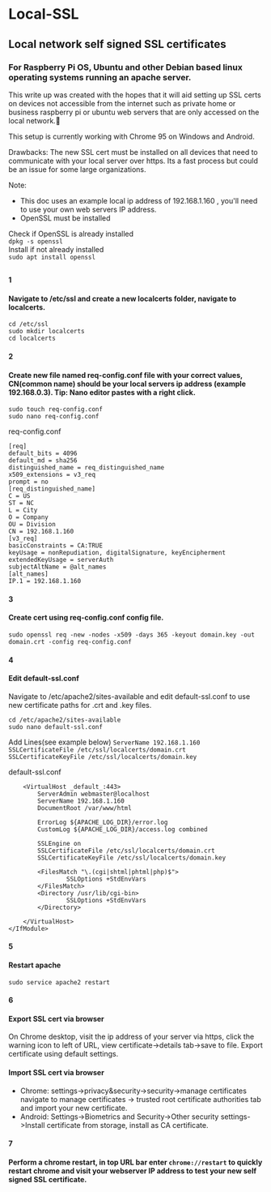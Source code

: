 # Local-SSL
## Local network self signed SSL certificates  
### For Raspberry Pi OS, Ubuntu and other Debian based linux operating systems running an apache server.  

This write up was created with the hopes that it will aid setting up SSL certs on devices not accessible from the internet such as private home or business raspberry pi or ubuntu web servers that are only accessed on the local network.:slightly_smiling_face:

This setup is currently working with Chrome 95 on Windows and Android.

Drawbacks: The new SSL cert must be installed on all devices that need to communicate with your local server over https. Its a fast process but could be an issue for some large organizations.  
  
Note:  
 - This doc uses an example local ip address of 192.168.1.160 , you'll need to use your own web servers IP address.  
 - OpenSSL must be installed   
   
 Check if OpenSSL is already installed  
`dpkg -s openssl`  
Install if not already installed  
`sudo apt install openssl`  
##

#### 1 
#### Navigate to /etc/ssl and create a new localcerts folder, navigate to localcerts.  
`cd /etc/ssl`  
`sudo mkdir localcerts`  
`cd localcerts`

#### 2 
#### Create new file named req-config.conf file with your correct values, CN(common name) should be your local servers ip address (example 192.168.0.3). Tip: Nano editor pastes with a right click. 
`sudo touch req-config.conf`  
`sudo nano req-config.conf`

req-config.conf  
```
[req]  
default_bits = 4096  
default_md = sha256  
distinguished_name = req_distinguished_name
x509_extensions = v3_req
prompt = no
[req_distinguished_name]
C = US
ST = NC
L = City
O = Company
OU = Division
CN = 192.168.1.160
[v3_req]
basicConstraints = CA:TRUE
keyUsage = nonRepudiation, digitalSignature, keyEncipherment
extendedKeyUsage = serverAuth
subjectAltName = @alt_names
[alt_names]
IP.1 = 192.168.1.160
```
  
#### 3  
#### Create cert using req-config.conf config file.
`sudo openssl req -new -nodes -x509 -days 365 -keyout domain.key -out domain.crt -config req-config.conf`

#### 4  
#### Edit default-ssl.conf
Navigate to /etc/apache2/sites-available and edit default-ssl.conf to use new certificate paths for .crt and .key files.  

`cd /etc/apache2/sites-available`  
`sudo nano default-ssl.conf`  

Add Lines(see example below)
`ServerName 192.168.1.160`  
`SSLCertificateFile /etc/ssl/localcerts/domain.crt`  
`SSLCertificateKeyFile /etc/ssl/localcerts/domain.key`  



default-ssl.conf
```<IfModule mod_ssl.c>
	<VirtualHost _default_:443>
		ServerAdmin webmaster@localhost
		ServerName 192.168.1.160
		DocumentRoot /var/www/html
    
		ErrorLog ${APACHE_LOG_DIR}/error.log
		CustomLog ${APACHE_LOG_DIR}/access.log combined

		SSLEngine on
		SSLCertificateFile /etc/ssl/localcerts/domain.crt
		SSLCertificateKeyFile /etc/ssl/localcerts/domain.key	

		<FilesMatch "\.(cgi|shtml|phtml|php)$">
				SSLOptions +StdEnvVars
		</FilesMatch>
		<Directory /usr/lib/cgi-bin>
				SSLOptions +StdEnvVars
		</Directory>

	</VirtualHost>
</IfModule>
```

#### 5  
#### Restart apache  
`sudo service apache2 restart`

#### 6  
#### Export SSL cert via browser
On Chrome desktop, visit the ip address of your server via https, click the warning icon to left of URL, view certificate->details tab->save to file. Export certificate using default settings.

#### Import SSL cert via browser
 - Chrome: settings->privacy&security->security->manage certificates navigate to manage certificates -> trusted root certificate authorities tab and import your new certificate.
 - Android: Settings->Biometrics and Security->Other security settings->Install certificate from storage, install as CA certificate.

#### 7  
#### Perform a chrome restart, in top URL bar enter `chrome://restart` to quickly restart chrome and visit your webserver IP address to test your new self signed SSL certificate.
